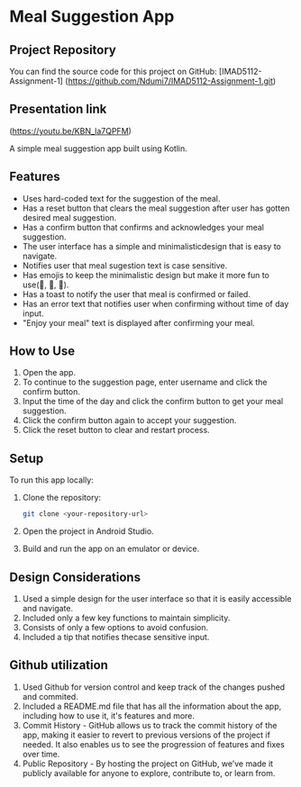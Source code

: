 # Meal Suggestion App


## Project Repository

You can find the source code for this project on GitHub: [IMAD5112-Assignment-1] (https://github.com/Ndumi7/IMAD5112-Assignment-1.git)

## Presentation link 
(https://youtu.be/KBN_la7QPFM)

A simple meal suggestion app built using Kotlin.

## Features

- Uses hard-coded text for the suggestion of the meal.
- Has a reset button that clears the meal suggestion after user has gotten desired meal suggestion.
- Has a confirm button that confirms and acknowledges your meal suggestion.
- The user interface has a simple and minimalisticdesign that is easy to navigate.
- Notifies user that meal sugestion text is case sensitive.
- Has emojis to keep the minimalistic design but make it more fun to use(🍞, 🧈, 🍯).
- Has a toast to notify the user that meal is confirmed or failed.
- Has an error text that notifies user when confirming without time of day input.
- "Enjoy your meal" text is displayed after confirming your meal.

## How to Use

1. Open the app.
2. To continue to the suggestion page, enter username and click the confirm button.
3. Input the time of the day and click the confirm button to get your meal suggestion.
4. Click the confirm button again to accept your suggestion.
5. Click the reset button to clear and restart process.


## Setup

To run this app locally:

1. Clone the repository:
   ```bash
   git clone <your-repository-url>
   ```

2. Open the project in Android Studio.
3. Build and run the app on an emulator or device.

## Design Considerations

1. Used a simple design for the user interface so that it is easily accessible and navigate.
2. Included only a few key functions to maintain simplicity.
3. Consists of only a few options to avoid confusion.
4. Included a tip that notifies thecase sensitive input.

## Github utilization

1. Used Github for version control and keep track of the changes pushed and commited.
2. Included a README.md file that has all the information about the app, including how to use it, it's features and more.
3. Commit History - GitHub allows us to track the commit history of the app, making it easier to revert to previous versions of the project if needed. It also enables us to see the progression of features and fixes over time.
6. Public Repository - By hosting the project on GitHub, we’ve made it publicly available for anyone to explore, contribute to, or learn from.




